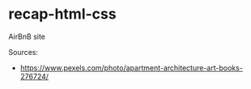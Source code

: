 # recap-html-css
AirBnB site

Sources:
- https://www.pexels.com/photo/apartment-architecture-art-books-276724/

